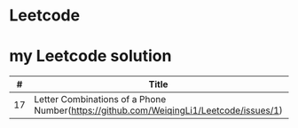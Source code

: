 # Leetcode
# my Leetcode solution

| # | Title | Solution | Difficulty |
|---| ----- | -------- | ---------- |
| 17 |  Letter Combinations of a Phone Number(https://github.com/WeiqingLi1/Leetcode/issues/1) | Solution | Dedium |
